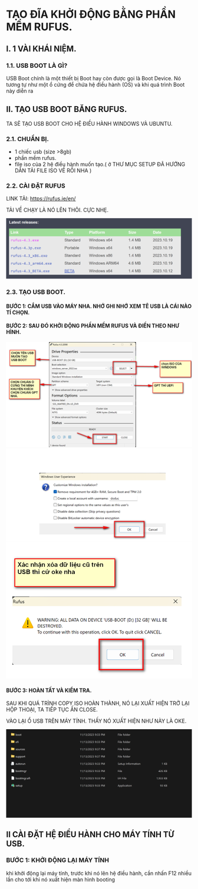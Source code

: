 #  TẠO ĐĨA KHỞI ĐỘNG BẰNG PHẦN MỀM RUFUS.

## I. 1 VÀI KHÁI NIỆM.

### 1.1. USB BOOT LÀ GÌ?

 USB Boot chính là một thiết bị Boot hay còn được gọi là Boot Device. Nó tương tự như một ổ cứng để chứa hệ điều hành (OS) và khi quá trình Boot này diễn ra



## II. TẠO USB BOOT BĂNG RUFUS.

TA SẼ TẠO USB BOOT CHO HỆ ĐIỀU HÀNH WINDOWS VÀ UBUNTU.

### 2.1. CHUẨN BỊ.

- 1 chiếc usb (size >8gb)
- phần mềm rufus.
- file iso của 2 hệ điều hành muốn tạo.( ở THƯ MỤC SETUP ĐÃ HƯỚNG DẪN TẢI FILE ISO VỀ RỒI NHA )

### 2.2. CÀI ĐẶT RUFUS


LINK TẢI: https://rufus.ie/en/ 

TẢI VỀ CHẠY LÀ NÓ LÊN THÔI. CỰC NHẸ.

![hinh ](../images/1.png)

### 2.3. TẠO USB BOOT.


#### BƯỚC 1: CẮM USB VÀO MÁY NHA. NHỚ GHI NHỚ XEM TÊ USB LÀ CÁI NÀO TÍ CHỌN.
 
#### BƯỚC 2: SAU ĐÓ KHỞI ĐỘNG PHẦN MỀM RUFUS VÀ ĐIỀN THEO NHƯ HÌNH.



![hinh ](../images/2.png)
![HINH](../images/3.png)
![HINH ](../images/4.png)



#### BƯỚC 3: HOÀN TẤT VÀ KIỂM TRA.

SAU KHI QUÁ TRÌNH COPY ISO HOÀN THÀNH, NÓ LẠI XUẤT HIỆN TRỞ LẠI HỘP THOẠI, TA TIẾP TỤC ẤN   CLOSE.

VÀO LẠI Ổ USB TRÊN MÁY TÍNH. THẤY NÓ XUẤT HIỆN NHƯ NÀY LÀ OKE.

![hinh ](../images/5.png)




## II CÀI ĐẶT HỆ ĐIỀU HÀNH CHO MÁY TÍNH TỪ USB.

### BƯỚC 1: KHỞI ĐỘNG LẠI MÁY TÍNH
khi khởi động lại máy tính, trước khi nó lên hệ điều hành, cần nhấn F12 nhiều lần cho tới khi nó xuất hiện màn hình booting
















